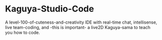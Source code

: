 # Kaguya-Studio-Code
A level-100-of-cuteness-and-creativity IDE with real-time chat, intellisense, live team-coding, and -this is important- a live2D Kaguya-sama to teach you how to code.
